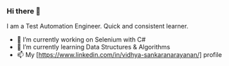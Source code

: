 ### Hi there 👋

I am a Test Automation Engineer. Quick and consistent learner. 

- 🔭 I’m currently working on Selenium with C#
- 🌱 I’m currently learning Data Structures & Algorithms
- 📫 My [https://www.linkedin.com/in/vidhya-sankaranarayanan/] profile


